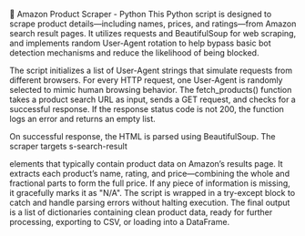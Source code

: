 🛒 Amazon Product Scraper - Python
This Python script is designed to scrape product details—including names, prices, and ratings—from Amazon search result pages. It utilizes requests and BeautifulSoup for web scraping, and implements random User-Agent rotation to help bypass basic bot detection mechanisms and reduce the likelihood of being blocked.

The script initializes a list of User-Agent strings that simulate requests from different browsers. For every HTTP request, one User-Agent is randomly selected to mimic human browsing behavior. The fetch_products() function takes a product search URL as input, sends a GET request, and checks for a successful response. If the response status code is not 200, the function logs an error and returns an empty list.

On successful response, the HTML is parsed using BeautifulSoup. The scraper targets s-search-result <div> elements that typically contain product data on Amazon’s results page. It extracts each product’s name, rating, and price—combining the whole and fractional parts to form the full price. If any piece of information is missing, it gracefully marks it as "N/A". The script is wrapped in a try-except block to catch and handle parsing errors without halting execution. The final output is a list of dictionaries containing clean product data, ready for further processing, exporting to CSV, or loading into a DataFrame.
